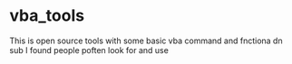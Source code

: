 # vba_tools
This is open source tools with some basic vba command and fnctiona dn sub I found people poften look for and use

